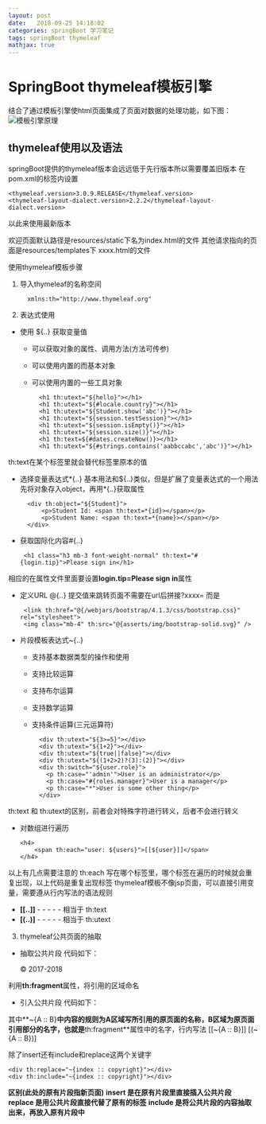 ```yaml
---
layout: post
date:   2018-09-25 14:18:02
categories: springBoot 学习笔记
tags: springBoot thymeleaf
mathjax: true
---
```


# SpringBoot thymeleaf模板引擎

结合了通过模板引擎使html页面集成了页面对数据的处理功能，如下图：
![模板引擎原理](https://i.imgur.com/CxNObUr.png)

## thymeleaf使用以及语法

springBoot提供的thymeleaf版本会远远低于先行版本所以需要覆盖旧版本
在pom.xml的<properties>标签内设置
  

    <thymeleaf.version>3.0.9.RELEASE</thymeleaf.version>		
	<thymeleaf-layout-dialect.version>2.2.2</thymeleaf-layout-dialect.version>

以此来使用最新版本

欢迎页面默认路径是resources/static下名为index.html的文件
其他请求指向的页面是resources/templates下 xxxx.html的文件

使用thymeleaf模板步骤
1. 导入thymeleaf的名称空间



         xmlns:th="http://www.thymeleaf.org"


2. 表达式使用
- 使用 ${..} 获取变量值
	* 可以获取对象的属性、调用方法(方法可传参)
	* 可以使用内置的而基本对象
	* 可以使用内置的一些工具对象


	
		    <h1 th:utext="${hello}"></h1>
			<h1 th:utext="${#locale.country}"></h1>
			<h1 th:utext="${Student.show('abc')}"></h1>
			<h1 th:utext="${session.testSession}"></h1>
			<h1 th:utext="${session.isEmpty()}"></h1>
			<h1 th:utext="${session.size()}"></h1>
			<h1 th:text=${#dates.createNow()}></h1>
			<h1 th:utext="${#strings.contains('aabbccabc','abc')}"></h1>




th:text在某个标签里就会替代标签里原本的值

- 选择变量表达式\*{..}
基本用法和${..}类似，但是扩展了变量表达式的一个用法
先将对象存入object，再用\*{..}获取属性



		<div th:object="${Student}">
			<p>Student Id: <span th:text=*{id}></span></p>
			<p>Student Name: <span th:text=*{name}></span></p>
		</div>	


 - 获取国际化内容#{..}
 


		<h1 class="h3 mb-3 font-weight-normal" th:text="#{login.tip}">Please sign in</h1>



相应的在属性文件里面要设置**login.tip=Please sign in**属性

 - 定义URL @{..}
提交值来跳转页面不需要在url后拼接?xxxx= 而是



		<link th:href="@{/webjars/bootstrap/4.1.3/css/bootstrap.css}" rel="stylesheet">
		<img class="mb-4" th:src="@{asserts/img/bootstrap-solid.svg}" />



 - 片段模板表达式~{..} 
	* 支持基本数据类型的操作和使用
	* 支持比较运算
	* 支持布尔运算
	* 支持数学运算
	* 支持条件运算(三元运算符)
	 



			<div th:utext="${3>=5}"></div>
			<div th:utext="${1+2}"></div>
			<div th:utext="${true||false}"></div>
			<div th:utext="${(1+2>2)?(3):(2)}"></div>
			<div th:switch="${user.role}">
			  <p th:case="'admin'">User is an administrator</p>
			  <p th:case="#{roles.manager}">User is a manager</p>
			  <p th:case="*">User is some other thing</p>
			</div>
	


th:text 和 th:utext的区别，前者会对特殊字符进行转义，后者不会进行转义
 - 	对数组进行遍历




		<h4>
			<span th:each="user: ${users}">[[${user}]]</span>
		</h4>	




以上有几点需要注意的
 th:each 写在哪个标签里，哪个标签在遍历的时候就会重复出现，以上代码是重复出现<span>标签
 thymeleaf模板不像jsp页面，可以直接引用变量，需要遵从行内写法的语法规则

* **[[..]]** - - - - - 相当于 th:text
* **[(..)]** - - - - - 相当于 th:utext

3. thymeleaf公共页面的抽取
- 抽取公共片段
代码如下：



    <p class="mt-5 mb-3 text-muted" th:fragment="copyright">© 2017-2018</p>



利用**th:fragment**属性，将引用的区域命名
- 引入公共片段
代码如下：



	<div th:insert="~{index :: copyright}"></div>



其中**~{A :: B}**中内容的规则为A区域写所引用的原页面的名称，B区域为原页面引用部分的名字，也就是**th:fragment**属性中的名字，行内写法 [[~{A :: B}]] [(~{A :: B})]

除了insert还有include和replace这两个关键字


	<div th:replace="~{index :: copyright}"></div>
	<div th:include="~{index :: copyright}"></div>


**区别(此处的原有片段指新页面)**
**insert 是在原有片段里直接插入公共片段**
**replace 是用公共片段直接代替了原有的标签**
**include 是将公共片段的内容抽取出来，再放入原有片段中**